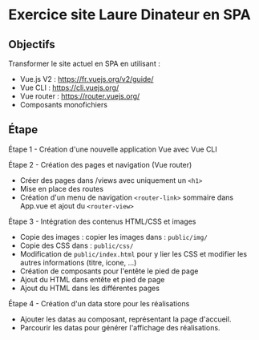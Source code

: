 # Exercice site Laure Dinateur en SPA

## Objectifs

Transformer le site actuel en SPA en utilisant :
* Vue.js V2 : https://fr.vuejs.org/v2/guide/
* Vue CLI : https://cli.vuejs.org/
* Vue router : https://router.vuejs.org/
* Composants monofichiers

## Étape

Étape 1 - Création d'une nouvelle application Vue avec Vue CLI

Étape 2 - Création des pages et navigation (Vue router)
* Créer des pages dans /views avec uniquement un `<h1>`
* Mise en place des routes
* Création d'un menu de navigation `<router-link>` sommaire
  dans App.vue et ajout du `<router-view>`

Étape 3 - Intégration des contenus HTML/CSS et images
* Copie des images : copier les images dans : `public/img/` 
* Copie des CSS dans : `public/css/`
* Modification de `public/index.html` 
  pour y lier les CSS et modifier les autres informations (titre, icone, ...)
* Création de composants pour l'entête le pied de page 
* Ajout du HTML dans entête et pied de page
* Ajout du HTML dans les différentes pages

Étape 4 - Création d'un data store pour les réalisations
* Ajouter les datas au composant, représentant la page d'accueil.
* Parcourir les datas pour générer l'affichage des réalisations.


